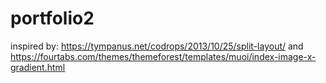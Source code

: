 # portfolio2

inspired by:
https://tympanus.net/codrops/2013/10/25/split-layout/
and 
https://fourtabs.com/themes/themeforest/templates/muoi/index-image-x-gradient.html